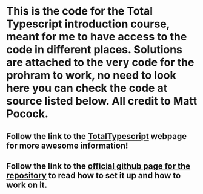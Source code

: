 # This is the code for the Total Typescript introduction course, meant for me to have access to the code in different places. Solutions are attached to the very code for the prohram to work, no need to look here you can check the code at source listed below. All credit to Matt Pocock.

## Follow the link to the [TotalTypescript](https://www.totaltypescript.com/) webpage for more awesome information!
## Follow the link to the [official github page for the repository](https://github.com/total-typescript/beginners-typescript-tutorial) to read how to set it up and how to work on it.

